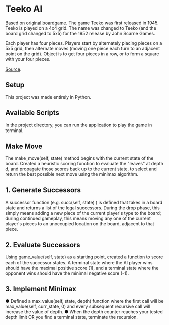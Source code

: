 # Teeko AI

Based on [original boardgame](https://en.wikipedia.org/wiki/Teeko). The game Teeko was first released in 1945. Teeko is played on a 4x4 grid. The name was changed to Teeko (and the board grid changed to 5x5) for the 1952 release by John Scarne Games.

Each player has four pieces. Players start by alternately placing pieces on a 5x5 grid, then alternate moves (moving one piece each turn to an adjacent point on the grid). Object is to get four pieces in a row, or to form a square with your four pieces.

[Source](Teeko_board.jpg).

## Setup

This project was made entirely in Python.

## Available Scripts

In the project directory, you can run the application to play the game in terminal.

## Make Move

The make_move(self, state) method begins with the current state of the board. Created a heuristic
scoring function to evaluate the "leaves" at depth d, and propagate those
scores back up to the current state, to select and return the best possible next move
using the minimax algorithm.

## 1. Generate Successors

A successor function (e.g. succ(self, state) ) is defined that takes in a board state
and returns a list of the legal successors. During the drop phase, this simply means
adding a new piece of the current player's type to the board; during continued
gameplay, this means moving any one of the current player's pieces to an unoccupied
location on the board, adjacent to that piece.

## 2. Evaluate Successors

Using game_value(self, state) as a starting point, created a function to score
each of the successor states. A terminal state where the AI player wins should have
the maximal positive score (1), and a terminal state where the opponent wins should
have the minimal negative score (-1).

## 3. Implement Minimax

● Defined a max_value(self, state, depth) function where the first call
will be max_value(self, curr_state, 0) and every subsequent
recursive call will increase the value of depth.
● When the depth counter reaches your tested depth limit OR you find a
terminal state, terminate the recursion.

